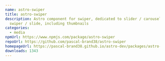 ```yaml
---
name: astro-swiper
title: astro-swiper
description: Astro component for swiper, dedicated to slider / carousel / photo
  swiper / slide, including thumbnails
categories:
  - media
npmUrl: https://www.npmjs.com/package/astro-swiper
repoUrl: https://github.com/pascal-brand38/astro-swiper
homepageUrl: https://pascal-brand38.github.io/astro-dev/packages/astro-swiper/
downloads: 1343
---
```

